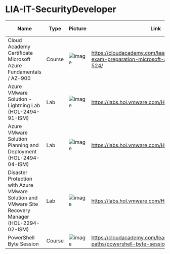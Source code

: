 # LIA-IT-SecurityDeveloper



| Name | Type | Picture | Link | Achieved / Completed |
| ---- | ---- | ------- | -----| -------------------- | 
| Cloud Academy Certificate Microsoft Azure Fundamentals / AZ-900 | Course | ![image](https://github.com/LIA-IT-SecurityDeveloper/LIA-IT-SecurityDeveloper/assets/42642927/76b36807-b766-4abe-96f9-1a914dd6870b) | https://cloudacademy.com/learning-paths/az-900-exam-preparation-microsoft-azure-fundamentals-524/ | Apr 24, 2024
| Azure VMware Solution - Lightning Lab (HOL-2494-91-ISM) | Lab | ![image](https://github.com/LIA-IT-SecurityDeveloper/LIA-IT-SecurityDeveloper/assets/42642927/5c94f63d-7536-4c61-a66b-0b0dd6fbee82) | https://labs.hol.vmware.com/HOL/catalog/lab/14620 | May 02, 2024
| Azure VMware Solution Planning and Deployment (HOL-2494-04-ISM) | Lab | ![image](https://github.com/LIA-IT-SecurityDeveloper/LIA-IT-SecurityDeveloper/assets/42642927/d745e516-f579-4fcd-ba1c-2ed9bc745e79) | https://labs.hol.vmware.com/HOL/catalog/lab/14619 | May 02, 2024
| Disaster Protection with Azure VMware Solution and VMware Site Recovery Manager (HOL-2294-02-ISM) | Lab | ![image](https://github.com/LIA-IT-SecurityDeveloper/LIA-IT-SecurityDeveloper/assets/42642927/60a71ae2-a853-4bcb-9abd-188cf70c86fc) | https://labs.hol.vmware.com/HOL/catalog/lab/10707) | May 02, 2024
| PowerShell Byte Session | Course | ![image](https://github.com/LIA-IT-SecurityDeveloper/LIA-IT-SecurityDeveloper/assets/42642927/15795112-f3fe-4b07-902d-4191b4b3e773) | https://cloudacademy.com/learning-paths/powershell-byte-session-360/ | May 06, 2024 |
